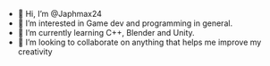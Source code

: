 - 👋 Hi, I’m @Japhmax24
- 👀 I’m interested in Game dev and programming in general.
- 🌱 I’m currently learning C++, Blender and Unity.
- 💞️ I’m looking to collaborate on anything that helps me improve my creativity

<!---
Japhmax24/Japhmax24 is a ✨ special ✨ repository because its `README.md` (this file) appears on your GitHub profile.
You can click the Preview link to take a look at your changes.
--->
